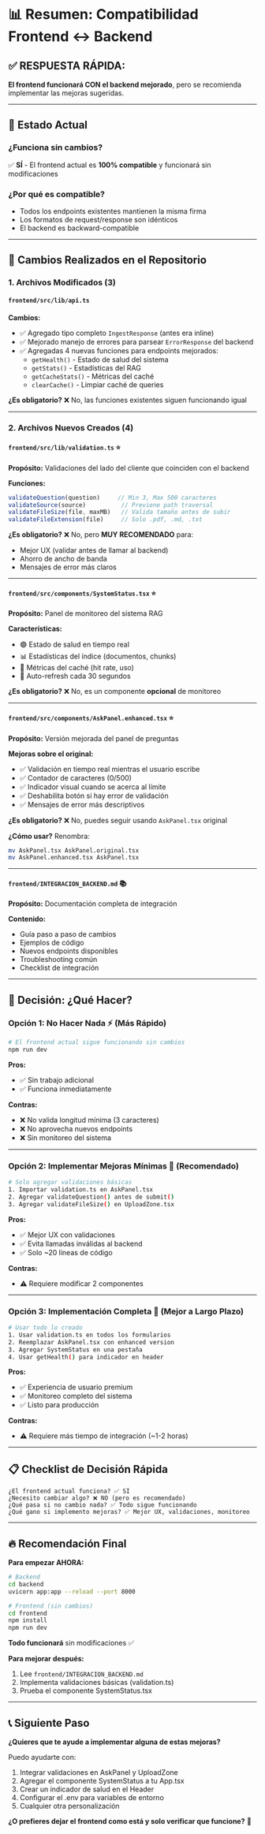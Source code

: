 # 📊 Resumen: Compatibilidad Frontend ↔ Backend

## ✅ **RESPUESTA RÁPIDA**: 
**El frontend funcionará CON el backend mejorado**, pero se recomienda implementar las mejoras sugeridas.

---

## 🔄 Estado Actual

### **¿Funciona sin cambios?**
✅ **SÍ** - El frontend actual es **100% compatible** y funcionará sin modificaciones

### **¿Por qué es compatible?**
- Todos los endpoints existentes mantienen la misma firma
- Los formatos de request/response son idénticos
- El backend es backward-compatible

---

## 📝 Cambios Realizados en el Repositorio

### 1. **Archivos Modificados** (3)

#### `frontend/src/lib/api.ts`
**Cambios:**
- ✅ Agregado tipo completo `IngestResponse` (antes era inline)
- ✅ Mejorado manejo de errores para parsear `ErrorResponse` del backend
- ✅ Agregadas 4 nuevas funciones para endpoints mejorados:
  - `getHealth()` - Estado de salud del sistema
  - `getStats()` - Estadísticas del RAG
  - `getCacheStats()` - Métricas del caché
  - `clearCache()` - Limpiar caché de queries

**¿Es obligatorio?** ❌ No, las funciones existentes siguen funcionando igual

---

### 2. **Archivos Nuevos Creados** (4)

#### `frontend/src/lib/validation.ts` ⭐
**Propósito:** Validaciones del lado del cliente que coinciden con el backend

**Funciones:**
```typescript
validateQuestion(question)     // Min 3, Max 500 caracteres
validateSource(source)          // Previene path traversal
validateFileSize(file, maxMB)   // Valida tamaño antes de subir
validateFileExtension(file)     // Solo .pdf, .md, .txt
```

**¿Es obligatorio?** ❌ No, pero **MUY RECOMENDADO** para:
- Mejor UX (validar antes de llamar al backend)
- Ahorro de ancho de banda
- Mensajes de error más claros

---

#### `frontend/src/components/SystemStatus.tsx` ⭐
**Propósito:** Panel de monitoreo del sistema RAG

**Características:**
- 🟢 Estado de salud en tiempo real
- 📊 Estadísticas del índice (documentos, chunks)
- 💾 Métricas del caché (hit rate, uso)
- 🔄 Auto-refresh cada 30 segundos

**¿Es obligatorio?** ❌ No, es un componente **opcional** de monitoreo

---

#### `frontend/src/components/AskPanel.enhanced.tsx` ⭐
**Propósito:** Versión mejorada del panel de preguntas

**Mejoras sobre el original:**
- ✅ Validación en tiempo real mientras el usuario escribe
- ✅ Contador de caracteres (0/500)
- ✅ Indicador visual cuando se acerca al límite
- ✅ Deshabilita botón si hay error de validación
- ✅ Mensajes de error más descriptivos

**¿Es obligatorio?** ❌ No, puedes seguir usando `AskPanel.tsx` original

**¿Cómo usar?** Renombra:
```bash
mv AskPanel.tsx AskPanel.original.tsx
mv AskPanel.enhanced.tsx AskPanel.tsx
```

---

#### `frontend/INTEGRACION_BACKEND.md` 📚
**Propósito:** Documentación completa de integración

**Contenido:**
- Guía paso a paso de cambios
- Ejemplos de código
- Nuevos endpoints disponibles
- Troubleshooting común
- Checklist de integración

---

## 🎯 Decisión: ¿Qué Hacer?

### **Opción 1: No Hacer Nada** ⚡ (Más Rápido)
```bash
# El frontend actual sigue funcionando sin cambios
npm run dev
```

**Pros:**
- ✅ Sin trabajo adicional
- ✅ Funciona inmediatamente

**Contras:**
- ❌ No valida longitud mínima (3 caracteres)
- ❌ No aprovecha nuevos endpoints
- ❌ Sin monitoreo del sistema

---

### **Opción 2: Implementar Mejoras Mínimas** 🔧 (Recomendado)
```bash
# Solo agregar validaciones básicas
1. Importar validation.ts en AskPanel.tsx
2. Agregar validateQuestion() antes de submit()
3. Agregar validateFileSize() en UploadZone.tsx
```

**Pros:**
- ✅ Mejor UX con validaciones
- ✅ Evita llamadas inválidas al backend
- ✅ Solo ~20 líneas de código

**Contras:**
- ⚠️ Requiere modificar 2 componentes

---

### **Opción 3: Implementación Completa** 🚀 (Mejor a Largo Plazo)
```bash
# Usar todo lo creado
1. Usar validation.ts en todos los formularios
2. Reemplazar AskPanel.tsx con enhanced version
3. Agregar SystemStatus en una pestaña
4. Usar getHealth() para indicador en header
```

**Pros:**
- ✅ Experiencia de usuario premium
- ✅ Monitoreo completo del sistema
- ✅ Listo para producción

**Contras:**
- ⚠️ Requiere más tiempo de integración (~1-2 horas)

---

## 📋 Checklist de Decisión Rápida

```
¿El frontend actual funciona? ✅ SÍ
¿Necesito cambiar algo? ❌ NO (pero es recomendado)
¿Qué pasa si no cambio nada? ✅ Todo sigue funcionando
¿Qué gano si implemento mejoras? ✅ Mejor UX, validaciones, monitoreo
```

---

## 🔥 Recomendación Final

**Para empezar AHORA:**
```bash
# Backend
cd backend
uvicorn app:app --reload --port 8000

# Frontend (sin cambios)
cd frontend
npm install
npm run dev
```

**Todo funcionará** sin modificaciones ✅

**Para mejorar después:**
1. Lee `frontend/INTEGRACION_BACKEND.md`
2. Implementa validaciones básicas (validation.ts)
3. Prueba el componente SystemStatus.tsx

---

## 📞 Siguiente Paso

**¿Quieres que te ayude a implementar alguna de estas mejoras?**

Puedo ayudarte con:
1. Integrar validaciones en AskPanel y UploadZone
2. Agregar el componente SystemStatus a tu App.tsx
3. Crear un indicador de salud en el Header
4. Configurar el .env para variables de entorno
5. Cualquier otra personalización

**¿O prefieres dejar el frontend como está y solo verificar que funcione?** 🚀
